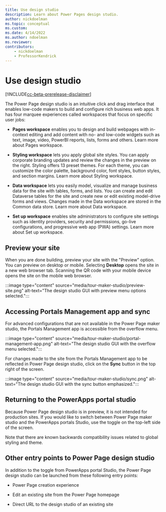 ```yaml
---
title: Use design studio
description: Learn about Power Pages design studio.
author: nickdoelman
ms.topic: conceptual
ms.custom: 
ms.date: 4/14/2022
ms.author: ndoelman
ms.reviewer:
contributors:
    - nickdoelman
    - ProfessorKendrick
---
```


# Use design studio

[!INCLUDE[cc-beta-prerelease-disclaimer](../includes/cc-beta-prerelease-disclaimer.md)]

The Power Page design studio is an intuitive click and drag interface that enables low-code makers to build and configure rich business web apps. It has four marquee experiences called workspaces that focus on specific user jobs:

- **Pages workspace** enables you to design and build webpages with in-context editing and add content with no- and low-code widgets such as text, image, video, PowerBI reports, lists, forms and others. Learn more about Pages workspace.

- **Styling workspace** lets you apply global site styles. You can apply corporate branding updates and review the changes in the preview on the right. Styling offers 13 preset themes. For each theme, you can customize the color palette, background color, font styles, button styles, and section margins. Learn more about Styling workspace.

- **Data workspace** lets you easily model, visualize and manage business data for the site with tables, forms, and lists. You can create and edit Dataverse tables for the site and create new or edit existing model-drive forms and views. Changes made in the Data workspace are stored in the Common data store. Learn more about Data workspace.

- **Set up workspace** enables site administrators to configure site settings such as identity providers, security and permissions, go-live configurations, and progressive web app (PWA) settings. Learn more about Set up workspace.

## Preview your site

When you are done building, preview your site with the "Preview" option. You can preview on desktop or mobile. Selecting **Desktop** opens the site in a new web browser tab. Scanning the QR code with your mobile device opens the site on the mobile web browser.

:::image type="content" source="media/tour-maker-studio/preview-site.png" alt-text="The design studio GUI with preview menu options selected.":::

## Accessing Portals Management app and sync

For advanced configurations that are not available in the Power Page maker studio, the Portals Management app is accessible from the overflow menu.

:::image type="content" source="media/tour-maker-studio/portal-management-app.png" alt-text="The design studio GUI with the overflow menu selected.":::

For changes made to the site from the Portals Management app to be reflected in Power Page design studio, click on the **Sync** button in the top right of the screen.

:::image type="content" source="media/tour-maker-studio/sync.png" alt-text="The design studio GUI with the sync button emphasized.":::

## Returning to the PowerApps portal studio

Because Power Page design studio is in preview, it is not intended for production sites. If you would like to switch between Power Page maker studio and the PowerApps portals Studio, use the toggle on the top-left side of the screen.

Note that there are known backwards compatibility issues related to global styling and theme.

## Other entry points to Power Page design studio

In addition to the toggle from PowerApps portal Studio, the Power Page design studio can be launched from these following entry points:

- Power Page creation experience

- Edit an existing site from the Power Page homepage

- Direct URL to the design studio of an existing site